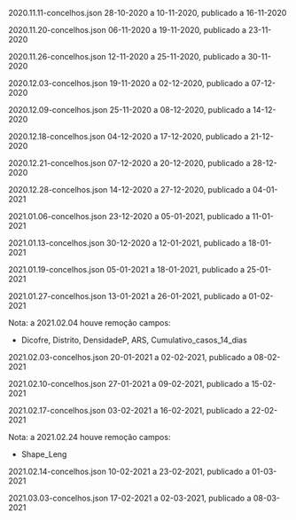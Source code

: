 
2020.11.11-concelhos.json
28-10-2020 a 10-11-2020, publicado a 16-11-2020

2020.11.20-concelhos.json
06-11-2020 a 19-11-2020, publicado a 23-11-2020

2020.11.26-concelhos.json
12-11-2020 a 25-11-2020, publicado a 30-11-2020

2020.12.03-concelhos.json
19-11-2020 a 02-12-2020, publicado a 07-12-2020

2020.12.09-concelhos.json
25-11-2020 a 08-12-2020, publicado a 14-12-2020

2020.12.18-concelhos.json
04-12-2020 a 17-12-2020, publicado a 21-12-2020

2020.12.21-concelhos.json
07-12-2020 a 20-12-2020, publicado a 28-12-2020

2020.12.28-concelhos.json
14-12-2020 a 27-12-2020, publicado a 04-01-2021

2021.01.06-concelhos.json
23-12-2020 a 05-01-2021, publicado a 11-01-2021


2021.01.13-concelhos.json
30-12-2020 a 12-01-2021, publicado a 18-01-2021

2021.01.19-concelhos.json
05-01-2021 a 18-01-2021, publicado a 25-01-2021

2021.01.27-concelhos.json
13-01-2021 a 26-01-2021, publicado a 01-02-2021

Nota: a 2021.02.04 houve remoção campos:
- Dicofre, Distrito, DensidadeP, ARS, Cumulativo_casos_14_dias

2021.02.03-concelhos.json
20-01-2021 a 02-02-2021, publicado a 08-02-2021

2021.02.10-concelhos.json
27-01-2021 a 09-02-2021, publicado a 15-02-2021

2021.02.17-concelhos.json
03-02-2021 a 16-02-2021, publicado a 22-02-2021

Nota: a 2021.02.24 houve remoção campos:
- Shape_Leng

2021.02.14-concelhos.json
10-02-2021 a 23-02-2021, publicado a 01-03-2021

2021.03.03-concelhos.json
17-02-2021 a 02-03-2021, publicado a 08-03-2021
